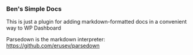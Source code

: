 ### Ben's Simple Docs

This is just a plugin for adding markdown-formatted docs in a convenient way to WP Dashboard

Parsedown is the markdown interpreter: https://github.com/erusev/parsedown